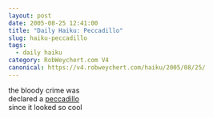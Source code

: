 ```yaml
---
layout: post
date: 2005-08-25 12:41:00
title: "Daily Haiku: Peccadillo"
slug: haiku-peccadillo
tags:
  - daily haiku
category: RobWeychert.com V4
canonical: https://v4.robweychert.com/haiku/2005/08/25/
---
```


the bloody crime was  
declared a [peccadillo](http://dictionary.reference.com/wordoftheday/archive/2005/08/25.html)  
since it looked so cool